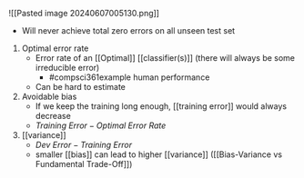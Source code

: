 ![[Pasted image 20240607005130.png]]
- Will never achieve total zero errors on all unseen test set
1. Optimal error rate
	- Error rate of an [[Optimal]] [[classifier(s)]] (there will always be some irreducible error)
		- #compsci361example human performance
	- Can be hard to estimate
2. Avoidable bias
	- If we keep the training long enough, [[training error]] would always decrease
	- $Training\ Error - Optimal\ Error\ Rate$
1. [[variance]]
	- $Dev\ Error - Training\ Error$
	- smaller [[bias]] can lead to higher [[variance]] ([[Bias-Variance vs Fundamental Trade-Off]])